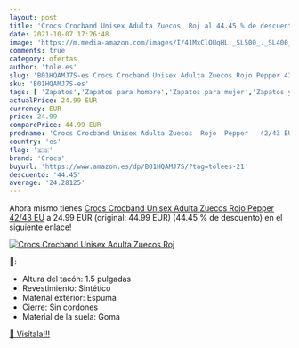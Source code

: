 ```yaml
---
layout: post
title: 'Crocs Crocband Unisex Adulta Zuecos  Roj al 44.45 % de descuento'
date: 2021-10-07 17:26:48
image: 'https://m.media-amazon.com/images/I/41MxClOUqHL._SL500_._SL400_.jpg'
comments: true
category: ofertas
author: 'tole.es'
slug: 'B01HQAMJ7S-es Crocs Crocband Unisex Adulta Zuecos Rojo Pepper 42/43 EU'
sku: 'B01HQAMJ7S-es'
tags: [ 'Zapatos','Zapatos para hombre','Zapatos para mujer','Zapatos y complementos','Zuecos de mujer','Zuecos y mules de mujer','Zuecos y mules para hombre','crocs','zuecos', ]
actualPrice: 24.99 EUR
currency: EUR
price: 24.99
comparePrice: 44.99 EUR
prodname: 'Crocs Crocband Unisex Adulta Zuecos  Rojo  Pepper   42/43 EU'
country: 'es'
flag: '🇪🇸'
brand: 'Crocs'
buyurl: 'https://www.amazon.es/dp/B01HQAMJ7S/?tag=tolees-21'
descuento: '44.45'
average: '24.28125'
---
```


Ahora mismo tienes [Crocs Crocband Unisex Adulta Zuecos  Rojo  Pepper   42/43 EU](https://www.amazon.es/dp/B01HQAMJ7S/?tag=tolees-21) a 24.99 EUR (original: 44.99 EUR) (44.45 %  de descuento) en el siguiente enlace!

[![Crocs Crocband Unisex Adulta Zuecos  Roj](https://m.media-amazon.com/images/I/41MxClOUqHL._SL500_._SL400_.jpg)](https://www.amazon.es/dp/B01HQAMJ7S/?tag=tolees-21)

🔎:

- Altura del tacón: 1.5 pulgadas
- Revestimiento: Sintético
- Material exterior: Espuma
- Cierre: Sin cordones
- Material de la suela: Goma

[🛒 Visítala!!!](https://www.amazon.es/dp/B01HQAMJ7S/?tag=tolees-21)
